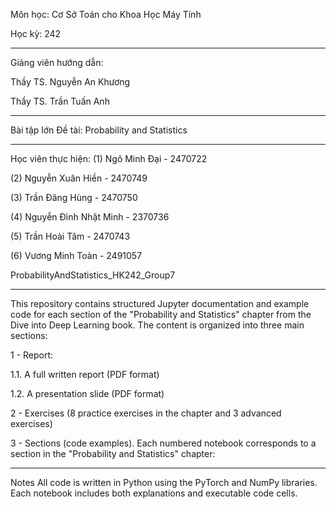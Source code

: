 Môn học: Cơ Sở Toán cho Khoa Học Máy Tính

Học kỳ: 242

---

Giảng viên hướng dẫn:

Thầy TS. Nguyễn An Khương

Thầy TS. Trần Tuấn Anh

---
Bài tập lớn
Đề tài: Probability and Statistics

---

Học viên thực hiện:
(1) Ngô Minh Đại - 2470722

(2) Nguyễn Xuân Hiền - 2470749

(3) Trần Đăng Hùng - 2470750

(4) Nguyễn Đình Nhật Minh - 2370736

(5) Trần Hoài Tâm - 2470743

(6) Vương Minh Toàn - 2491057




ProbabilityAndStatistics_HK242_Group7

---

This repository contains structured Jupyter documentation and example code for each section of the "Probability and Statistics" chapter from the Dive into Deep Learning book. The content is organized into three main sections:

1 - Report:

1.1. A full written report (PDF format)

1.2. A presentation slide (PDF format)

2 - Exercises (8 practice exercises in the chapter and 3 advanced exercises)

3 - Sections (code examples). Each numbered notebook corresponds to a section in the "Probability and Statistics" chapter:

---

Notes
All code is written in Python using the PyTorch and NumPy libraries.
Each notebook includes both explanations and executable code cells.



